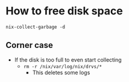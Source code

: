 # How to free disk space

`nix-collect-garbage -d`

## Corner case

- If the disk is too full to even start collecting
    - `rm -r /nix/var/log/nix/drvs/*`
        - This deletes some logs
